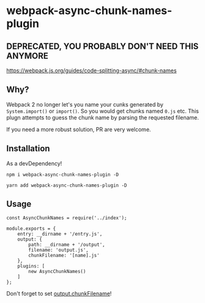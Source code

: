 # webpack-async-chunk-names-plugin

## DEPRECATED, YOU PROBABLY DON'T NEED THIS ANYMORE

https://webpack.js.org/guides/code-splitting-async/#chunk-names

## Why?

Webpack 2 no longer let's you name your cunks generated by `System.import()` or `import()`. So you would get chunks
named `0.js` etc. This plugn attempts to guess the chunk name by parsing the requested filename.

If you need a more robust solution, PR are very welcome.

## Installation

As a devDependency!
```
npm i webpack-async-chunk-names-plugin -D
```
```
yarn add webpack-async-chunk-names-plugin -D
```

## Usage

```
const AsyncChunkNames = require('../index');

module.exports = {
    entry: __dirname + '/entry.js',
    output: {
        path: __dirname + '/output',
        filename: 'output.js',
        chunkFilename: '[name].js'
    },
    plugins: [
        new AsyncChunkNames()
    ]
};

```

Don't forget to set [output.chunkFilename](https://webpack.js.org/configuration/output/#output-chunkfilename)!
